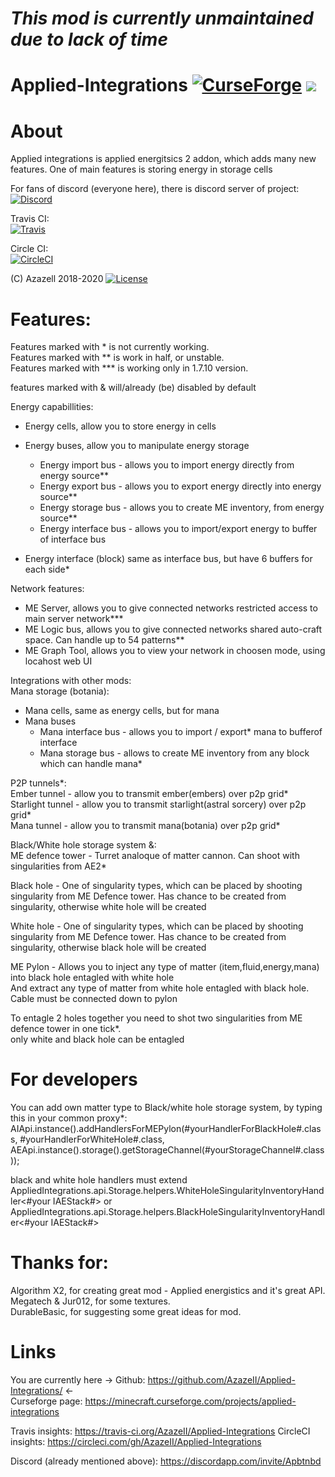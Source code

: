 # *This mod is currently unmaintained due to lack of time*

# Applied-Integrations [![CurseForge](http://cf.way2muchnoise.eu/301924.svg)](https://minecraft.curseforge.com/projects/applied-integrations) [![](http://cf.way2muchnoise.eu/versions/301924.svg)](https://minecraft.curseforge.com/projects/applied-integrations)
# About
Applied integrations is applied energitsics 2 addon, which adds many new features. One of main features is storing energy in storage cells

For fans of discord (everyone here), there is discord server of project:  
[![Discord](https://img.shields.io/discord/565997320278376463.svg)](https://discord.gg/Apbtnbd)

Travis CI:  
[![Travis](https://img.shields.io/travis/AzazeII/Applied-Integrations.svg?maxAge=2592000&style=shield)](https://travis-ci.org/AzazeII/Applied-Integrations)

Circle CI:  
[![CircleCI](https://circleci.com/gh/AzazeII/Applied-Integrations.svg?style=shield)](https://circleci.com/gh/AzazeII/Applied-Integrations)

(C) Azazell 2018-2020 [![License](https://img.shields.io/badge/License-MIT-red.svg?style=flat-square)](http://opensource.org/licenses/MIT)

# Features:  
Features marked with * is not currently working.  
Features marked with ** is work in half, or unstable.  
Features marked with *** is working only in 1.7.10 version.  

features marked with & will/already (be) disabled by default  

Energy capabillities:  
- Energy cells, allow you to store energy in cells  
- Energy buses, allow you to manipulate energy storage  
	- Energy import bus - allows you to import energy directly from energy source**  
	- Energy export bus - allows you to export energy directly into energy source**  
	- Energy storage bus - allows you to create ME inventory, from energy source**  
	- Energy interface bus - allows you to import/export energy to buffer of interface bus  
	
- Energy interface (block) same as interface bus, but have 6 buffers for each side*  

Network features:  
- ME Server, allows you to give connected networks restricted access to main server network***  
- ME Logic bus, allows you to give connected networks shared auto-craft space. Can handle up to 54 patterns**
- ME Graph Tool, allows you to view your network in choosen mode, using locahost web UI   

Integrations with other mods:  
Mana storage (botania):  
- Mana cells, same as energy cells, but for mana  
- Mana buses  
	- Mana interface bus - allows you to import / export* mana to bufferof interface  
	- Mana storage bus - allows to create ME inventory from any block which can handle mana*  

P2P tunnels*:  
Ember tunnel - allow you to transmit ember(embers) over p2p grid*  
Starlight tunnel - allow you to transmit starlight(astral sorcery) over p2p grid*  
Mana tunnel - allow you to transmit mana(botania) over p2p grid*  

Black/White hole storage system &:  
ME defence tower - Turret analoque of matter cannon. Can shoot with singularities from AE2*  

Black hole - One of singularity types, which can be placed by shooting singularity from ME Defence tower. Has <not picked   yet> chance to be created from singularity, otherwise white hole will be created  

White hole - One of singularity types, which can be placed by shooting singularity from ME Defence tower. Has <not picked yet> chance to be created from singularity, otherwise black hole will be created  

ME Pylon - Allows you to inject any type of matter (item,fluid,energy,mana) into black hole entagled with white hole  
						And extract any type of matter from white hole entagled with black hole.  
						Cable must be connected down to pylon  
						
To entagle 2 holes together you need to shot two singularities from ME defence tower in one tick*.  
only white and black hole can be entagled  

# For developers  
 You can add own matter type to Black/white hole storage system, by typing this in your common proxy*:  
 AIApi.instance().addHandlersForMEPylon(#yourHandlerForBlackHole#.class, #yourHandlerForWhiteHole#.class,   AEApi.instance().storage().getStorageChannel(#yourStorageChannel#.class));  
 
 black and white hole handlers must extend  
 AppliedIntegrations.api.Storage.helpers.WhiteHoleSingularityInventoryHandler<#your IAEStack#>
 or  
 AppliedIntegrations.api.Storage.helpers.BlackHoleSingularityInventoryHandler<#your IAEStack#>


# Thanks for: 
Algorithm X2, for creating great mod - Applied energistics and it's great API.  
Megatech & Jur012, for some textures.  
DurableBasic, for suggesting some great ideas for mod.  

# Links

You are currently here -> Github: https://github.com/AzazeII/Applied-Integrations/ <-  
Curseforge page: https://minecraft.curseforge.com/projects/applied-integrations  

Travis insights: https://travis-ci.org/AzazeII/Applied-Integrations
CircleCI insights: https://circleci.com/gh/AzazeII/Applied-Integrations

Discord (already mentioned above): https://discordapp.com/invite/Apbtnbd
